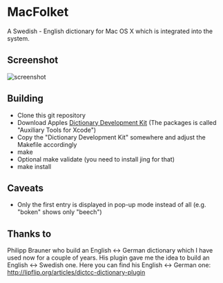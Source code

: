 MacFolket
=========

A Swedish - English dictionary for Mac OS X which is integrated into the system.


Screenshot
----------

![screenshot](http://loessl.org/projekte/macfolket/images/svendict.jpg)


Building
--------

- Clone this git repository
- Download Apples [Dictionary Development Kit](https://developer.apple.com/downloads/) (The packages is called "Auxiliary Tools for Xcode")
- Copy the "Dictionary Development Kit" somewhere and adjust the Makefile accordingly
- make
- Optional make validate (you need to install jing for that)
- make install


Caveats
-------

- Only the first entry is displayed in pop-up mode instead of all (e.g. "boken" shows only "beech")


Thanks to
---------

Philipp Brauner who build an English <-> German dictionary which I have used now for a couple of years. His plugin gave me the idea to build an English <-> Swedish one.
Here you can find his English <-> German one: http://lipflip.org/articles/dictcc-dictionary-plugin

